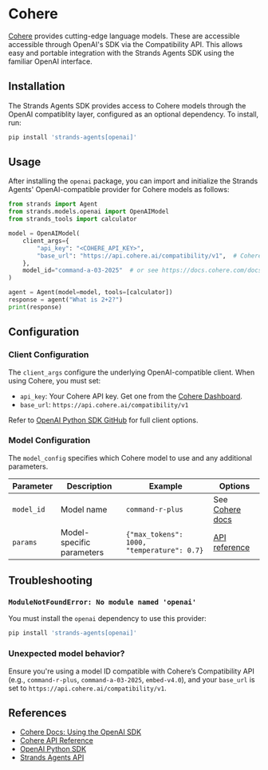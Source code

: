 # Cohere

[Cohere](https://cohere.com) provides cutting-edge language models. These are accessible accessible through OpenAI's SDK via the Compatibility API. This allows easy and portable integration with the Strands Agents SDK using the familiar OpenAI interface.

## Installation

The Strands Agents SDK provides access to Cohere models through the OpenAI compatiblity layer, configured as an optional dependency. To install, run:

```bash
pip install 'strands-agents[openai]'
```

## Usage

After installing the `openai` package, you can import and initialize the Strands Agents' OpenAI-compatible provider for Cohere models as follows:

```python
from strands import Agent
from strands.models.openai import OpenAIModel
from strands_tools import calculator

model = OpenAIModel(
    client_args={
        "api_key": "<COHERE_API_KEY>",
        "base_url": "https://api.cohere.ai/compatibility/v1",  # Cohere compatibility endpoint
    },
    model_id="command-a-03-2025"  # or see https://docs.cohere.com/docs/models
)

agent = Agent(model=model, tools=[calculator])
response = agent("What is 2+2?")
print(response)
```

## Configuration

### Client Configuration

The `client_args` configure the underlying OpenAI-compatible client. When using Cohere, you must set:

* `api_key`: Your Cohere API key. Get one from the [Cohere Dashboard](https://dashboard.cohere.com).
* `base_url`: `https://api.cohere.ai/compatibility/v1`

Refer to [OpenAI Python SDK GitHub](https://github.com/openai/openai-python) for full client options.

### Model Configuration

The `model_config` specifies which Cohere model to use and any additional parameters.

| Parameter  | Description               | Example                                    | Options                                                            |
| ---------- | ------------------------- | ------------------------------------------ | ------------------------------------------------------------------ |
| `model_id` | Model name                | `command-r-plus`                           | See [Cohere docs](https://docs.cohere.com/docs/models)             |
| `params`   | Model-specific parameters | `{"max_tokens": 1000, "temperature": 0.7}` | [API reference](https://docs.cohere.com/docs/compatibility-api) |

## Troubleshooting

### `ModuleNotFoundError: No module named 'openai'`

You must install the `openai` dependency to use this provider:

```bash
pip install 'strands-agents[openai]'
```

### Unexpected model behavior?

Ensure you're using a model ID compatible with Cohere’s Compatibility API (e.g., `command-r-plus`, `command-a-03-2025`, `embed-v4.0`), and your `base_url` is set to `https://api.cohere.ai/compatibility/v1`.

## References

* [Cohere Docs: Using the OpenAI SDK](https://docs.cohere.com/docs/compatibility-api)
* [Cohere API Reference](https://docs.cohere.com/reference)
* [OpenAI Python SDK](https://github.com/openai/openai-python)
* [Strands Agents API](../../../api-reference/models.md)
